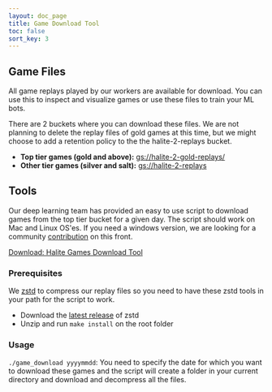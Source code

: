 ```yaml
---
layout: doc_page
title: Game Download Tool
toc: false
sort_key: 3
---
```


## Game Files

All game replays played by our workers are available for download. You can use this to inspect and visualize games or use these files to train your ML bots.

There are 2 buckets where you can download these files. We are not planning to delete the replay files of gold games at this time, but we might choose to add a retention policy to the the halite-2-replays bucket.

* **Top tier games (gold and above):** [gs://halite-2-gold-replays/](https://storage.cloud.google.com/halite-2-gold-replays//)
* **Other tier games (silver and salt):** [gs://halite-2-replays](https://storage.cloud.google.com/halite-2-replays//)

## Tools

Our deep learning team has provided an easy to use script to download games from the top tier bucket for a given day. The script should work on Mac and Linux OS'es. If you need a windows version, we are looking for a community [contribution](https://github.com/HaliteChallenge/Halite-II) on this front.

[Download: Halite Games Download Tool](https://storage.cloud.google.com/halite-assets/game_download.zip)

### Prerequisites

We [zstd](http://facebook.github.io/zstd/) to compress our replay files so you need to have these zstd tools in your path for the script to work.

* Download the [latest release](https://github.com/facebook/zstd/releases) of zstd
* Unzip and run `make install` on the root folder

### Usage

`./game_download yyyymmdd`: You need to specify the date for which you want to download these games and the script will create a folder in your current directory and download and decompress all the files.